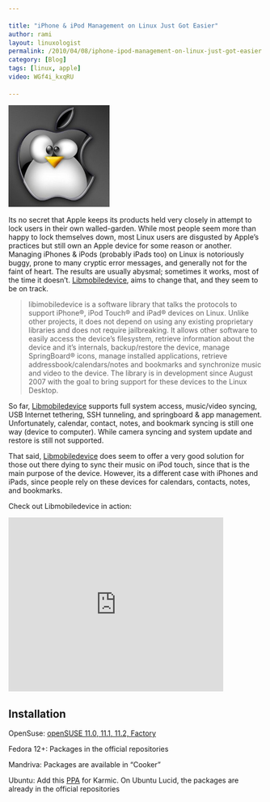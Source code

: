 ```yaml
---

title: "iPhone & iPod Management on Linux Just Got Easier"
author: rami
layout: linuxologist 
permalink: /2010/04/08/iphone-ipod-management-on-linux-just-got-easier
category: [Blog]
tags: [linux, apple]
video: WGf4i_kxqRU

---
```


![Linux iphone](/assets/images/content/blog/linux_iphone.jpg)

Its no secret that Apple keeps its products held very closely in attempt to lock users in their own walled-garden. While most people seem more than happy to lock themselves down, most Linux users are disgusted by Apple’s practices but still own an Apple device for some reason or another. Managing iPhones & iPods (probably iPads too) on Linux is notoriously buggy, prone to many cryptic error messages, and generally not for the faint of heart. The results are usually abysmal; sometimes it works, most of the time it doesn’t. [Libmobiledevice](https://web.archive.org/web/20130730154707/http://www.libimobiledevice.org/), aims to change that, and they seem to be on track.

> libimobiledevice is a software library that talks the protocols to support iPhone®, iPod Touch® and iPad® devices on Linux. Unlike other projects, it does not depend on using any existing proprietary libraries and does not require jailbreaking. It allows other software to easily access the device’s filesystem, retrieve information about the device and it’s internals, backup/restore the device, manage SpringBoard® icons, manage installed applications, retrieve addressbook/calendars/notes and bookmarks and synchronize music and video to the device. The library is in development since August 2007 with the goal to bring support for these devices to the Linux Desktop.

So far, [Libmobiledevice](http://www.libimobiledevice.org/) supports full system access, music/video syncing, USB Internet tethering, SSH tunneling, and springboard & app management. Unfortunately, calendar, contact, notes, and bookmark syncing is still one way (device to computer). While camera syncing and system update and restore is still not supported.

That said, [Libmobiledevice](http://www.libimobiledevice.org/) does seem to offer a very good solution for those out there dying to sync their music on iPod touch, since that is the main purpose of the device. However, its a different case with iPhones and iPads, since people rely on these devices for calendars, contacts, notes, and bookmarks.

Check out Libmobiledevice in action:

<iframe src="https://web.archive.org/web/20130730154707if_/http://www.youtube.com/embed/WGf4i_kxqRU?wmode=transparent" allowfullscreen="" width="425" height="344" frameborder="0"> </iframe>

## Installation

OpenSuse: [openSUSE 11.0, 11.1, 11.2, Factory](http://download.opensuse.org/repositories/home://FunkyM://iphone/)

Fedora 12+: Packages in the official repositories

Mandriva: Packages are available in “Cooker”

Ubuntu: Add this [PPA](https://launchpad.net/~pmcenery/+archive/ppa) for Karmic. On Ubuntu Lucid, the packages are already in the official repositories
